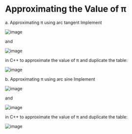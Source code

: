 # Approximating the Value of π

a. Approximating π using arc tangent
Implement 

![image](https://github.com/gdderije/Approximating-the-Value-of-pi/assets/71222985/6aacd8fb-e12c-4310-bb3b-f170519214ca)

and 

![image](https://github.com/gdderije/Approximating-the-Value-of-pi/assets/71222985/d7d90b13-3069-4565-907b-6249a014e2d1)

in C++ to approximate the value of π and duplicate the table:

![image](https://github.com/gdderije/Approximating-the-Value-of-pi/assets/71222985/0fcbc945-cce9-4ef8-944a-c7d4902bd682)

b. Approximating π using arc sine
Implement 

![image](https://github.com/gdderije/Approximating-the-Value-of-pi/assets/71222985/8ba35ba7-a31a-45a8-ac48-2d6488f79377)

and 

![image](https://github.com/gdderije/Approximating-the-Value-of-pi/assets/71222985/9bf3367e-93a7-4188-88b7-8a667d8fbbca)

in C++ to approximate the value of π and duplicate the table:

![image](https://github.com/gdderije/Approximating-the-Value-of-pi/assets/71222985/e28cda3e-f521-45a4-afa2-f46332d13cd9)
